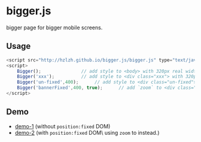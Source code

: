 bigger.js
=========

bigger page for bigger mobile screens.

## Usage

```js
<script src="http://hzlzh.github.io/bigger.js/bigger.js" type="text/javascript"></script>
<script>
    Bigger();               // add style to <body> with 320px real width
    Bigger('xxx');          // add style to <div class="xxx"> with 320px real width
    Bigger('un-fixed',400);      // add style to <div class="un-fixed"> with 400px real width
    Bigger('bannerFixed',400, true);      // add `zoom` to <div class="bannerFixed"> with 400px real width
</script>
```

## Demo

* [demo-1](http://hzlzh.github.io/bigger.js/demo-1.html)  \(without `position:fixed` DOM\)
* [demo-2](http://hzlzh.github.io/bigger.js/demo-2.html)  \(with `position:fixed` DOM\ using `zoom` to instead.)